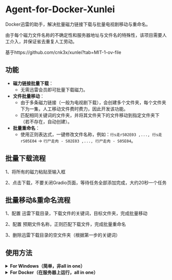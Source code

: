 # Agent-for-Docker-Xunlei

Docker迅雷的助手，解决批量磁力链接下载与批量电视剧移动与重命名。

由于每个磁力文件名称的不确定性和服务器地址与文件名的特殊性，该项目需要人工介入，并保证省去重复人工劳动。

基于https://github.com/cnk3x/xunlei?tab=MIT-1-ov-file

## 功能

- **磁力链接批量下载**：
  - 无需迅雷会员即可批量下载磁力。
- **文件批量移动**：
  - 由于多条磁力链接（一般为电视剧下载），会创建多个文件夹，每个文件夹下为一集，人工移动文件费时费力，因此开发该功能。
  - 匹配相同关键词的文件夹，并将其文件夹下的文件移动到指定文件夹下（若不存在，自动创建）。
- **批量重命名**：
  - 使用正则表达式，一键修改文件名称，例如：`行s走rS02E03 ,..., 行s走rS05E04` → `行尸走肉 - S02E03 ,..., 行尸走肉 - S05E04`。

## 批量下载流程
1、将所有的磁力粘贴至输入框

2、点击下载，不要关闭Gradio页面，等待任务全部添加完成，大约20秒一个任务

## 批量移动&重命名流程
1、配置 迅雷下载目录，下载文件的关键词，目标文件夹，完成批量移动

2、配置 预期文件名称，正则匹配下载文件，完成批量重命名

3、删除迅雷下载目录的空文件夹（根据第一步的关键词）

## 使用方法
<details>
<summary><strong>For Windows（简单，非all in one）</strong></summary>

### 环境准备

#### 1. 安装依赖

确保已安装 Python 3.x，然后运行以下命令安装项目依赖：
```bash
pip install -r requirements.txt
```
或
```bash
pip install -r gradio selenium paramiko chromedriver-autoinstaller
```

#### 2. 修改app.py配置
![界面截图00](img/Win3.png)
主要修改的有四个配置变量：
`SERVER_IP`为服务器IP地址
`DOWNLOAD_PAGE_URL`为迅雷下载界面网址
`REMOTE_PATH_CHOICES`是服务器本地的下载地址（由于Docker迅雷的需要很高的权限，如果不修改其PID与GID，在后续的移动文件部分会很麻烦，因此需要迅雷文件夹地址进行Chmod -R 777，如果修改过PID/GID无需填写。
`LOCAL_FOLDER_CHOICES`为SMB协议下，访问迅雷下载文件夹的地址
示例如下：
```bash
SERVER_IP="100.97.*.*"
DOWNLOAD_PAGE_URL = "http://100.97.*.*:2345"
REMOTE_PATH_CHOICES = [
        "/srv/Device/DataBase/Xunlei_download",
        "/srv/Device/DataBase2/Xunlei_download"
    ]
LOCAL_FOLDER_CHOICES = [
        r"\\100.97.*.*\DataBase\Xunlei_download",
        r"\\100.97.*.*\DataBase2\Xunlei_download"
    ]
```
#### 3. 运行并进入 Gradio

运行以下命令启动 GUI 界面：
```bash
python app.py
```

访问：
```bash
127.0.0.1:7861
```
或
```bash
192.168.*.*:7861
```
---
### 4. 选择批量处理TAB

主要探讨批量处理部分：
---
### 第一步-登录服务器并查看迅雷下载文件夹

![界面截图01](img/Win1.png)

输入服务器的用户名与密码，如果修改过迅雷的PID、GID则无需此步操作，仅需确认SMB协议下的访问地址点击读取文件夹结构。
若熟悉自己下载的文件名称，则无需点击。

---

### 第二步-批量移动与重命名

![界面截图02](img/Win2.png)
1. **根目录（下载目录）**：根目录为迅雷下载目录，点击预览子文件夹来展示目录下的文件夹以便挑选关键词。
2. **文件夹关键词**：该变量用于匹配文件夹名称，相当于选择特定文件夹进行操作（无正则表达式）。
3. **目标文件夹**：指定文件夹，将需要移动的文件移动到该文件夹（若不存在则自动创建）。

填完上述三个变量后，点击执行移动并确认无误后，关闭预览模式，实际执行移动。

移动完成后需要填写 **重命名前缀** 与 **自定义正则式**。

#### 例如：

现有 `行s走rS02E03`、`行s走rS02E04`，
- **重命名前缀** 填写为 `行尸走肉 - S`
- **自定义正则式** 填写为 `S(\\d+E\\d+)`

即可重命名为：
```bash
行尸走肉 - S02E03
行尸走肉 - S02E04
```

1. **重命名前缀**：期望的文件夹名称，例如 `行s走r` → `行尸走肉`。
2. **自定义正则式**：匹配括号内的正则表达式并返回匹配值。

填完上述两个变量后，点击执行重命名并确认无误后，关闭预览模式，实际执行重命名。

---
### 第三步-删除空文件夹

最后，删除迅雷下载目录的空文件夹（自动匹配之前的关键词），同样需要关闭预览模式进行实际删除。

</details> <details> <summary><strong>For Docker（在服务器上运行，all in one）</strong></summary>

### 测试环境

- 已在树莓派4B-4GB OMV系统上进行测试
- ```bash
  ~# cat /etc/os-release
  >>>
  PRETTY_NAME="Debian GNU/Linux 12 (bookworm)"
  NAME="Debian GNU/Linux"
  VERSION_ID="12"
  VERSION="12 (bookworm)"
  VERSION_CODENAME=bookworm
  ID=debian
  HOME_URL="https://www.debian.org/"
  SUPPORT_URL="https://www.debian.org/support"
  BUG_REPORT_URL="https://bugs.debian.org/"
  ```

### 前置条件
- 确保已安装 Docker 和 Docker Compose。

### 1. 代理设置说明

构建时使用了代理，如需调整代理，修改`docker-compose.yml`中的以下部分，这是保证Dockerfile稳定安装而配置的代理：

```yaml
args:
  HTTP_PROXY: "http://你的IP地址:10809"
  HTTPS_PROXY: "http://你的IP地址:10809"
```
### 2. 目录映射说明

容器已将主机以下路径映射至容器内对应位置：

| 主机路径                              | 容器路径       |
|-----------------------------------|---------------|
| `/srv/硬盘位置/DataBase`            | `/DataBase`   |
| `/srv/硬盘位置/DataBase2`           | `/DataBase2`  |
| `/srv/硬盘位置/DataBase/docker_staff/move_rename` | `/app`        |

### 3. 构建镜像并启动容器

在含有 `docker-compose.yml` 文件的目录中，执行以下命令构建镜像并启动容器：

```bash
docker-compose up -d --build
```

### 4. 访问服务

启动完成后，通过浏览器访问以下地址进入 Gradio 界面：

- 本地访问：
```bash
http://127.0.0.1:7861
```

- 局域网访问（替换为实际IP）：
```bash
http://192.168.*.*:7861
```


## 批量下载磁力界面以及Docker版本界面

![界面截图1](img/屏幕截图1.png)

---

![界面截图2](img/屏幕截图2.png)

---

![界面截图3](img/屏幕截图3.png)

---

![界面截图4](img/屏幕截图4.png)


